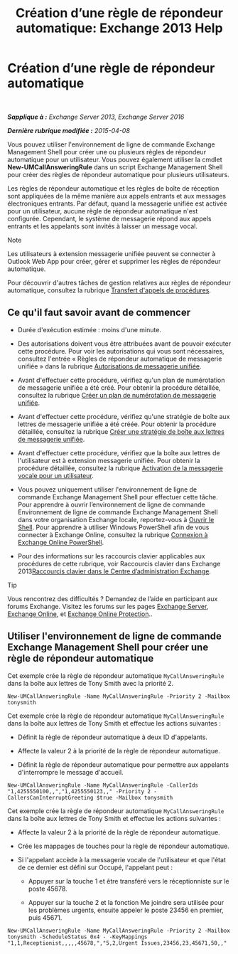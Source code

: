 ﻿---
title: 'Création d’une règle de répondeur automatique: Exchange 2013 Help'
TOCTitle: Création d’une règle de répondeur automatique
ms:assetid: 0976f8f2-3449-44f1-b0d1-20c91622e827
ms:mtpsurl: https://technet.microsoft.com/fr-fr/library/JJ898495(v=EXCHG.150)
ms:contentKeyID: 51407154
ms.date: 05/23/2018
mtps_version: v=EXCHG.150
ms.translationtype: MT
---

# Création d’une règle de répondeur automatique

 

_**Sapplique à :** Exchange Server 2013, Exchange Server 2016_

_**Dernière rubrique modifiée :** 2015-04-08_

Vous pouvez utiliser l'environnement de ligne de commande Exchange Management Shell pour créer une ou plusieurs règles de répondeur automatique pour un utilisateur. Vous pouvez également utiliser la cmdlet **New-UMCallAnsweringRule** dans un script Exchange Management Shell pour créer des règles de répondeur automatique pour plusieurs utilisateurs.

Les règles de répondeur automatique et les règles de boîte de réception sont appliquées de la même manière aux appels entrants et aux messages électroniques entrants. Par défaut, quand la messagerie unifiée est activée pour un utilisateur, aucune règle de répondeur automatique n'est configurée. Cependant, le système de messagerie répond aux appels entrants et les appelants sont invités à laisser un message vocal.

> [!NOTE]  
> Les utilisateurs à extension messagerie unifiée peuvent se connecter à Outlook Web App pour créer, gérer et supprimer les règles de répondeur automatique.


Pour découvrir d'autres tâches de gestion relatives aux règles de répondeur automatique, consultez la rubrique [Transfert d'appels de procédures](https://docs.microsoft.com/fr-fr/exchange/voice-mail-unified-messaging/set-up-client-voice-mail-features/forwarding-calls-procedures).

## Ce qu'il faut savoir avant de commencer

  - Durée d'exécution estimée : moins d'une minute.

  - Des autorisations doivent vous être attribuées avant de pouvoir exécuter cette procédure. Pour voir les autorisations qui vous sont nécessaires, consultez l'entrée « Règles de répondeur automatique de messagerie unifiée » dans la rubrique [Autorisations de messagerie unifiée](unified-messaging-permissions-exchange-2013-help.md).

  - Avant d'effectuer cette procédure, vérifiez qu'un plan de numérotation de messagerie unifiée a été créé. Pour obtenir la procédure détaillée, consultez la rubrique [Créer un plan de numérotation de messagerie unifiée](https://docs.microsoft.com/fr-fr/exchange/voice-mail-unified-messaging/connect-voice-mail-system/create-um-dial-plan).

  - Avant d'effectuer cette procédure, vérifiez qu'une stratégie de boîte aux lettres de messagerie unifiée a été créée. Pour obtenir la procédure détaillée, consultez la rubrique [Créer une stratégie de boîte aux lettres de messagerie unifiée](create-a-um-mailbox-policy-exchange-2013-help.md).

  - Avant d'effectuer cette procédure, vérifiez que la boîte aux lettres de l'utilisateur est à extension messagerie unifiée. Pour obtenir la procédure détaillée, consultez la rubrique [Activation de la messagerie vocale pour un utilisateur](https://docs.microsoft.com/fr-fr/exchange/voice-mail-unified-messaging/set-up-voice-mail/enable-a-user-for-voice-mail).

  - Vous pouvez uniquement utiliser l'environnement de ligne de commande Exchange Management Shell pour effectuer cette tâche. Pour apprendre à ouvrir l’environnement de ligne de commande Environnement de ligne de commande Exchange Management Shell dans votre organisation Exchange locale, reportez-vous à [Ouvrir le Shell](https://technet.microsoft.com/fr-fr/library/dd638134\(v=exchg.150\)). Pour apprendre à utiliser Windows PowerShell afin de vous connecter à Exchange Online, consultez la rubrique [Connexion à Exchange Online PowerShell](https://go.microsoft.com/fwlink/p/?linkid=396554).

  - Pour des informations sur les raccourcis clavier applicables aux procédures de cette rubrique, voir Raccourcis clavier dans Exchange 2013[Raccourcis clavier dans le Centre d’administration Exchange](keyboard-shortcuts-in-the-exchange-admin-center-exchange-online-protection-help.md).

> [!TIP]
> Vous rencontrez des difficultés ? Demandez de l’aide en participant aux forums Exchange. Visitez les forums sur les pages <a href="https://go.microsoft.com/fwlink/p/?linkid=60612">Exchange Server</a>, <a href="https://go.microsoft.com/fwlink/p/?linkid=267542">Exchange Online</a>, et <a href="https://go.microsoft.com/fwlink/p/?linkid=285351">Exchange Online Protection</a>..


## Utiliser l'environnement de ligne de commande Exchange Management Shell pour créer une règle de répondeur automatique

Cet exemple crée la règle de répondeur automatique `MyCallAnsweringRule` dans la boîte aux lettres de Tony Smith avec la priorité 2.

    New-UMCallAnsweringRule -Name MyCallAnsweringRule -Priority 2 -Mailbox tonysmith

Cet exemple crée la règle de répondeur automatique `MyCallAnsweringRule` dans la boîte aux lettres de Tony Smith et effectue les actions suivantes :

  - Définit la règle de répondeur automatique à deux ID d'appelants.

  - Affecte la valeur 2 à la priorité de la règle de répondeur automatique.

  - Définit la règle de répondeur automatique pour permettre aux appelants d'interrompre le message d'accueil.

<!-- end list -->

    New-UMCallAnsweringRule -Name MyCallAnsweringRule -CallerIds "1,4255550100,,","1,4255550123,," -Priority 2 -CallersCanInterruptGreeting $true -Mailbox tonysmith

Cet exemple crée la règle de répondeur automatique `MyCallAnsweringRule` dans la boîte aux lettres de Tony Smith et effectue les actions suivantes :

  -  Affecte la valeur 2 à la priorité de la règle de répondeur automatique.

  -  Crée les mappages de touches pour la règle de répondeur automatique.

  -  Si l'appelant accède à la messagerie vocale de l'utilisateur et que l'état de ce dernier est défini sur Occupé, l'appelant peut :
    
      - Appuyer sur la touche 1 et être transféré vers le réceptionniste sur le poste 45678.
    
      - Appuyer sur la touche 2 et la fonction Me joindre sera utilisée pour les problèmes urgents, ensuite appeler le poste 23456 en premier, puis 45671.

<!-- end list -->

    New-UMCallAnsweringRule -Name MyCallAnsweringRule -Priority 2 -Mailbox tonysmith -ScheduleStatus 0x4 - -KeyMappings "1,1,Receptionist,,,,,45678,","5,2,Urgent Issues,23456,23,45671,50,,"

